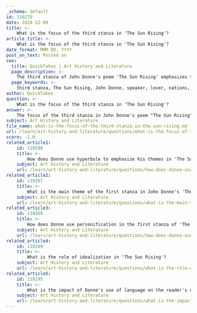 ```yaml
---
_schema: default
id: 110279
date: 2024-12-09
title: >-
    What is the focus of the third stanza in 'The Sun Rising'?
article_title: >-
    What is the focus of the third stanza in 'The Sun Rising'?
date_format: MMM DD, YYYY
post_on_text: Posted on
seo:
  title: QuickTakes | Art History and Literature
  page_description: >-
    The third stanza of John Donne's poem 'The Sun Rising' emphasizes the profound love between the speaker and his lover, suggesting that it transcends worldly power and wealth, positioning them as the true center of the universe.
  page_keywords: >-
    third stanza, The Sun Rising, John Donne, speaker, lover, nations, princes, love, worldly power, wealth, intimacy, alchemy, transcendence, societal norms, cosmic significance, celestial authority
author: QuickTakes
question: >-
    What is the focus of the third stanza in 'The Sun Rising'?
answer: >-
    The focus of the third stanza in John Donne's poem "The Sun Rising" centers on the speaker's assertion that his lover embodies all the nations of the world, while he represents all the princes of those nations. In this stanza, the speaker emphasizes the idea that their love is so profound that it transcends the significance of worldly power and wealth. He declares that nothing else matters outside of their intimate connection, suggesting that the rulers of the world merely mimic the true love that he and his lover share.\n\nThe speaker further critiques the value of material wealth, referring to it as "alchemy," which implies that attempts to transform lesser metals into gold are futile compared to the richness of their love. This stanza encapsulates the poem's overarching theme of love's transcendence over societal norms and the natural order, positioning the lovers as the true center of the universe, with the sun invited to revolve around them rather than the other way around. \n\nOverall, the third stanza serves to reinforce the poem's exploration of love's cosmic significance and the mockery of celestial authority, as the speaker elevates their personal experience above the grandiosity of kings and nations.
subject: Art History and Literature
file_name: what-is-the-focus-of-the-third-stanza-in-the-sun-rising.md
url: /learn/art-history-and-literature/questions/what-is-the-focus-of-the-third-stanza-in-the-sun-rising
score: -1.0
related_article1:
    id: 110288
    title: >-
        How does Donne use hyperbole to emphasize his themes in 'The Sun Rising'?
    subject: Art History and Literature
    url: /learn/art-history-and-literature/questions/how-does-donne-use-hyperbole-to-emphasize-his-themes-in-the-sun-rising
related_article2:
    id: 110267
    title: >-
        What is the main theme of the first stanza in John Donne's 'The Sun Rising'?
    subject: Art History and Literature
    url: /learn/art-history-and-literature/questions/what-is-the-main-theme-of-the-first-stanza-in-john-donnes-the-sun-rising
related_article3:
    id: 110268
    title: >-
        How does Donne use personification in the first stanza of 'The Sun Rising'?
    subject: Art History and Literature
    url: /learn/art-history-and-literature/questions/how-does-donne-use-personification-in-the-first-stanza-of-the-sun-rising
related_article4:
    id: 110289
    title: >-
        What is the role of idealization in 'The Sun Rising'?
    subject: Art History and Literature
    url: /learn/art-history-and-literature/questions/what-is-the-role-of-idealization-in-the-sun-rising
related_article5:
    id: 110295
    title: >-
        What is the impact of Donne's use of language on the reader's understanding of the poem?
    subject: Art History and Literature
    url: /learn/art-history-and-literature/questions/what-is-the-impact-of-donnes-use-of-language-on-the-readers-understanding-of-the-poem
---
```


&nbsp;
